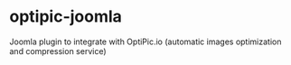 # optipic-joomla
Joomla plugin to integrate with OptiPic.io (automatic images optimization and compression service)
